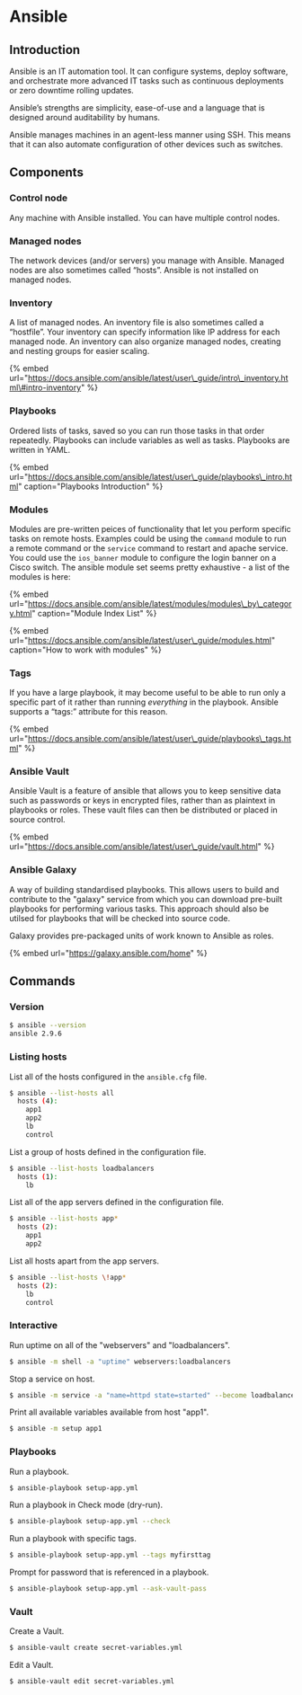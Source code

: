 # Ansible

## Introduction

Ansible is an IT automation tool. It can configure systems, deploy software, and orchestrate more advanced IT tasks such as continuous deployments or zero downtime rolling updates.

Ansible’s strengths are simplicity, ease-of-use and a language that is designed around auditability by humans.

Ansible manages machines in an agent-less manner using SSH.  This means that it can also automate configuration of other devices such as switches.

## Components

### Control node

Any machine with Ansible installed.  You can have multiple control nodes.

### Managed nodes

The network devices \(and/or servers\) you manage with Ansible. Managed nodes are also sometimes called “hosts”. Ansible is not installed on managed nodes.

### Inventory

A list of managed nodes. An inventory file is also sometimes called a “hostfile”. Your inventory can specify information like IP address for each managed node. An inventory can also organize managed nodes, creating and nesting groups for easier scaling. 

{% embed url="https://docs.ansible.com/ansible/latest/user\_guide/intro\_inventory.html\#intro-inventory" %}

### Playbooks

Ordered lists of tasks, saved so you can run those tasks in that order repeatedly. Playbooks can include variables as well as tasks. Playbooks are written in YAML.

{% embed url="https://docs.ansible.com/ansible/latest/user\_guide/playbooks\_intro.html" caption="Playbooks Introduction" %}

### Modules

Modules are pre-written peices of functionality that let you perform specific tasks on remote hosts.  Examples could be using the `command` module to run a remote command or the `service` command to restart and apache service.  You could use the `ios_banner` module to configure the login banner on a Cisco switch.   The ansible module set seems pretty exhaustive - a list of the modules is here:

{% embed url="https://docs.ansible.com/ansible/latest/modules/modules\_by\_category.html" caption="Module Index List" %}

{% embed url="https://docs.ansible.com/ansible/latest/user\_guide/modules.html" caption="How to work with modules" %}

### Tags

If you have a large playbook, it may become useful to be able to run only a specific part of it rather than running _everything_ in the playbook. Ansible supports a “tags:” attribute for this reason.

{% embed url="https://docs.ansible.com/ansible/latest/user\_guide/playbooks\_tags.html" %}

### Ansible Vault

Ansible Vault is a feature of ansible that allows you to keep sensitive data such as passwords or keys in encrypted files, rather than as plaintext in playbooks or roles. These vault files can then be distributed or placed in source control.

{% embed url="https://docs.ansible.com/ansible/latest/user\_guide/vault.html" %}

### Ansible Galaxy

A way of building standardised playbooks.  This allows users to build and contribute to the "galaxy" service from which you can download pre-built playbooks for performing various tasks.  This approach should also be utilsed for playbooks that will be checked into source code.

Galaxy provides pre-packaged units of work known to Ansible as roles.

{% embed url="https://galaxy.ansible.com/home" %}

## Commands

### Version

```bash
$ ansible --version
ansible 2.9.6
```

### Listing hosts

List all of the hosts configured in the `ansible.cfg` file.

```bash
$ ansible --list-hosts all
  hosts (4):
    app1
    app2
    lb
    control
```

List a group of hosts defined in the configuration file.

```bash
$ ansible --list-hosts loadbalancers
  hosts (1):
    lb
```

List all of the app servers defined in the configuration file.

```bash
$ ansible --list-hosts app*
  hosts (2):
    app1
    app2
```

List all hosts apart from the app servers.

```bash
$ ansible --list-hosts \!app*
  hosts (2):
    lb
    control
```

### Interactive

Run uptime on all of the "webservers" and "loadbalancers".

```bash
$ ansible -m shell -a "uptime" webservers:loadbalancers
```

Stop a service on host.

```bash
$ ansible -m service -a "name=httpd state=started" --become loadbalancers
```

Print all available variables available from host "app1".

```bash
$ ansible -m setup app1
```

### Playbooks

Run a playbook.

```bash
$ ansible-playbook setup-app.yml
```

Run a playbook in Check mode \(dry-run\).

```bash
$ ansible-playbook setup-app.yml --check
```

Run a playbook with specific tags.

```bash
$ ansible-playbook setup-app.yml --tags myfirsttag
```

Prompt for password that is referenced in a playbook.

```bash
$ ansible-playbook setup-app.yml --ask-vault-pass
```

### Vault

Create a Vault.

```bash
$ ansible-vault create secret-variables.yml
```

Edit a Vault.

```bash
$ ansible-vault edit secret-variables.yml
```

